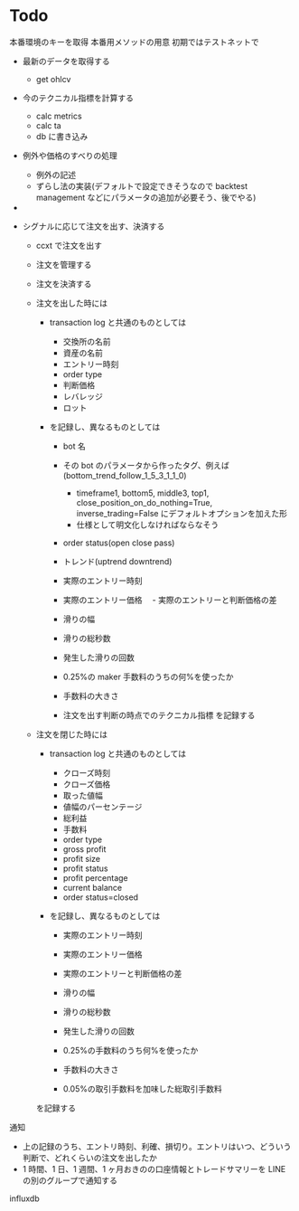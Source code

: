 # Todo

本番環境のキーを取得
本番用メソッドの用意
初期ではテストネットで

- 最新のデータを取得する
  - get ohlcv
- 今のテクニカル指標を計算する
  - calc metrics
  - calc ta
  - db に書き込み
- 例外や価格のすべりの処理
  - 例外の記述
  - ずらし法の実装(デフォルトで設定できそうなので backtest management などにパラメータの追加が必要そう、後でやる)
-
- シグナルに応じて注文を出す、決済する

  - ccxt で注文を出す
  - 注文を管理する
  - 注文を決済する

  - 注文を出した時には

    - transaction log と共通のものとしては
      - 交換所の名前
      - 資産の名前
      - エントリー時刻
      - order type
      - 判断価格
      - レバレッジ
      - ロット
    - を記録し、異なるものとしては

      - bot 名
      - その bot のパラメータから作ったタグ、例えば(bottom_trend_follow_1_5_3_1_1_0)
        - timeframe1, bottom5, middle3, top1, close_position_on_do_nothing=True, inverse_trading=False
          にデフォルトオプションを加えた形
        - 仕様として明文化しなければならなそう
      - order status(open close pass)
      - トレンド(uptrend downtrend)
      - 実際のエントリー時刻
      - 実際のエントリー価格
        　- 実際のエントリーと判断価格の差
      - 滑りの幅
      - 滑りの総秒数
      - 発生した滑りの回数
      - 0.25%の maker 手数料のうちの何%を使ったか
      - 手数料の大きさ

      - 注文を出す判断の時点でのテクニカル指標
        を記録する

  - 注文を閉じた時には

    - transaction log と共通のものとしては
      - クローズ時刻
      - クローズ価格
      - 取った値幅
      - 値幅のパーセンテージ
      - 総利益
      - 手数料
      - order type
      - gross profit
      - profit size
      - profit status
      - profit percentage
      - current balance
      - order status=closed
    - を記録し、異なるものとしては

      - 実際のエントリー時刻
      - 実際のエントリー価格
      - 実際のエントリーと判断価格の差
      - 滑りの幅
      - 滑りの総秒数
      - 発生した滑りの回数
      - 0.25%の手数料のうち何%を使ったか
      - 手数料の大きさ

      - 0.05%の取引手数料を加味した総取引手数料

    を記録する

通知

- 上の記録のうち、エントリ時刻、利確、損切り。エントリはいつ、どういう判断で、どれくらいの注文を出したか
- 1 時間、1 日、1 週間、1 ヶ月おきのの口座情報とトレードサマリーを LINE の別のグループで通知する

influxdb
